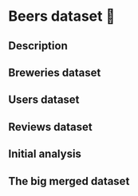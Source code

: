 # Beers dataset 🍺 



## Description



## Breweries dataset



## Users dataset



## Reviews dataset



## Initial analysis



## The big merged dataset
